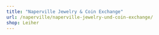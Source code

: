 ```yaml
---
title: "Naperville Jewelry & Coin Exchange"
url: /naperville/naperville-jewelry-und-coin-exchange/
shop: Leiher
---
```

